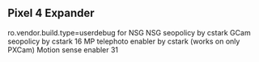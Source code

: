 ## Pixel 4 Expander 

ro.vendor.build.type=userdebug for NSG 
NSG seopolicy by cstark
GCam seopolicy by cstark
16 MP telephoto enabler by cstark (works on only PXCam)
Motion sense enabler 31
